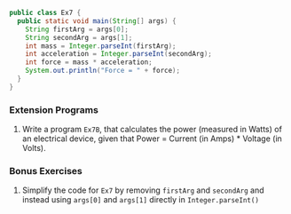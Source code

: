 ```java
public class Ex7 {
  public static void main(String[] args) {
    String firstArg = args[0];
    String secondArg = args[1];
    int mass = Integer.parseInt(firstArg);
    int acceleration = Integer.parseInt(secondArg);
    int force = mass * acceleration;
    System.out.println("Force = " + force);
  }
}
```

### Extension Programs
1. Write a program `Ex7B`, that calculates the power (measured in Watts) of an electrical device, given that Power = Current (in Amps) * Voltage (in Volts).

### Bonus Exercises
1. Simplify the code for `Ex7` by removing `firstArg` and `secondArg` and instead using `args[0]` and `args[1]` directly in `Integer.parseInt()`
